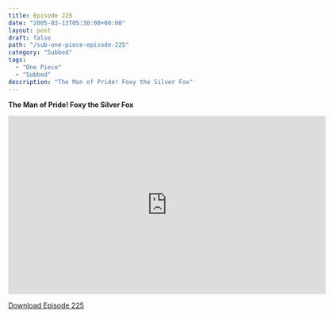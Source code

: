 ```yaml
---
title: Episode 225
date: "2005-03-13T05:30:00+00:00"
layout: post
draft: false
path: "/sub-one-piece-episode-225"
category: "Subbed"
tags:
  - "One Piece"
  - "Subbed"
description: "The Man of Pride! Foxy the Silver Fox"
---
```


**The Man of Pride! Foxy the Silver Fox**

<iframe width="640" height="360" src="https://www.rapidvideo.com/e/FXQGWNEXU5" frameborder="0" marginwidth=0 marginheight=0 scrolling=no allowfullscreen></iframe>

<a href="http://ouo.io/qs/eCodkFEQ?s=https://rapidvid.to/d/https://www.rapidvideo.com/e/FXQGWNEXU5">Download Episode 225</a>
